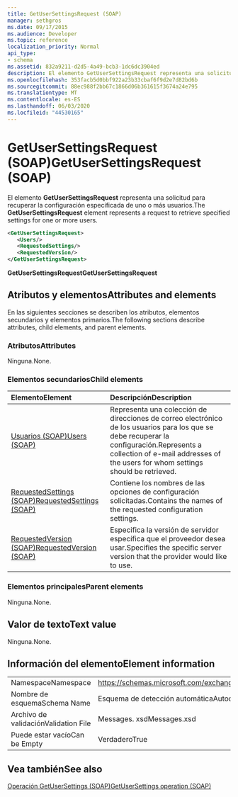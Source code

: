 ```yaml
---
title: GetUserSettingsRequest (SOAP)
manager: sethgros
ms.date: 09/17/2015
ms.audience: Developer
ms.topic: reference
localization_priority: Normal
api_type:
- schema
ms.assetid: 832a9211-d2d5-4a49-bcb3-1dc6dc3904ed
description: El elemento GetUserSettingsRequest representa una solicitud para recuperar la configuración especificada de uno o más usuarios.
ms.openlocfilehash: 353facb5d0bbf922a23b33cbaf6f9d2e7d82bd6b
ms.sourcegitcommit: 88ec988f2bb67c1866d06b361615f3674a24e795
ms.translationtype: MT
ms.contentlocale: es-ES
ms.lasthandoff: 06/03/2020
ms.locfileid: "44530165"
---
```

# <a name="getusersettingsrequest-soap"></a><span data-ttu-id="ba0c2-103">GetUserSettingsRequest (SOAP)</span><span class="sxs-lookup"><span data-stu-id="ba0c2-103">GetUserSettingsRequest (SOAP)</span></span>

<span data-ttu-id="ba0c2-104">El elemento **GetUserSettingsRequest** representa una solicitud para recuperar la configuración especificada de uno o más usuarios.</span><span class="sxs-lookup"><span data-stu-id="ba0c2-104">The **GetUserSettingsRequest** element represents a request to retrieve specified settings for one or more users.</span></span> 
  
```XML
<GetUserSettingsRequest>
   <Users/>
   <RequestedSettings/>
   <RequestedVersion/>
</GetUserSettingsRequest>
```

 <span data-ttu-id="ba0c2-105">**GetUserSettingsRequest**</span><span class="sxs-lookup"><span data-stu-id="ba0c2-105">**GetUserSettingsRequest**</span></span>
## <a name="attributes-and-elements"></a><span data-ttu-id="ba0c2-106">Atributos y elementos</span><span class="sxs-lookup"><span data-stu-id="ba0c2-106">Attributes and elements</span></span>

<span data-ttu-id="ba0c2-107">En las siguientes secciones se describen los atributos, elementos secundarios y elementos primarios.</span><span class="sxs-lookup"><span data-stu-id="ba0c2-107">The following sections describe attributes, child elements, and parent elements.</span></span>
  
### <a name="attributes"></a><span data-ttu-id="ba0c2-108">Atributos</span><span class="sxs-lookup"><span data-stu-id="ba0c2-108">Attributes</span></span>

<span data-ttu-id="ba0c2-109">Ninguna.</span><span class="sxs-lookup"><span data-stu-id="ba0c2-109">None.</span></span>
  
### <a name="child-elements"></a><span data-ttu-id="ba0c2-110">Elementos secundarios</span><span class="sxs-lookup"><span data-stu-id="ba0c2-110">Child elements</span></span>

|<span data-ttu-id="ba0c2-111">**Elemento**</span><span class="sxs-lookup"><span data-stu-id="ba0c2-111">**Element**</span></span>|<span data-ttu-id="ba0c2-112">**Descripción**</span><span class="sxs-lookup"><span data-stu-id="ba0c2-112">**Description**</span></span>|
|:-----|:-----|
|[<span data-ttu-id="ba0c2-113">Usuarios (SOAP)</span><span class="sxs-lookup"><span data-stu-id="ba0c2-113">Users (SOAP)</span></span>](users-soap.md) <br/> |<span data-ttu-id="ba0c2-114">Representa una colección de direcciones de correo electrónico de los usuarios para los que se debe recuperar la configuración.</span><span class="sxs-lookup"><span data-stu-id="ba0c2-114">Represents a collection of e-mail addresses of the users for whom settings should be retrieved.</span></span>  <br/> |
|[<span data-ttu-id="ba0c2-115">RequestedSettings (SOAP)</span><span class="sxs-lookup"><span data-stu-id="ba0c2-115">RequestedSettings (SOAP)</span></span>](requestedsettings-soap.md) <br/> |<span data-ttu-id="ba0c2-116">Contiene los nombres de las opciones de configuración solicitadas.</span><span class="sxs-lookup"><span data-stu-id="ba0c2-116">Contains the names of the requested configuration settings.</span></span>  <br/> |
|[<span data-ttu-id="ba0c2-117">RequestedVersion (SOAP)</span><span class="sxs-lookup"><span data-stu-id="ba0c2-117">RequestedVersion (SOAP)</span></span>](requestedversion-soap.md) <br/> |<span data-ttu-id="ba0c2-118">Especifica la versión de servidor específica que el proveedor desea usar.</span><span class="sxs-lookup"><span data-stu-id="ba0c2-118">Specifies the specific server version that the provider would like to use.</span></span>  <br/> |
   
### <a name="parent-elements"></a><span data-ttu-id="ba0c2-119">Elementos principales</span><span class="sxs-lookup"><span data-stu-id="ba0c2-119">Parent elements</span></span>

<span data-ttu-id="ba0c2-120">Ninguna.</span><span class="sxs-lookup"><span data-stu-id="ba0c2-120">None.</span></span>
  
## <a name="text-value"></a><span data-ttu-id="ba0c2-121">Valor de texto</span><span class="sxs-lookup"><span data-stu-id="ba0c2-121">Text value</span></span>

<span data-ttu-id="ba0c2-122">Ninguna.</span><span class="sxs-lookup"><span data-stu-id="ba0c2-122">None.</span></span>
  
## <a name="element-information"></a><span data-ttu-id="ba0c2-123">Información del elemento</span><span class="sxs-lookup"><span data-stu-id="ba0c2-123">Element information</span></span>

|||
|:-----|:-----|
|<span data-ttu-id="ba0c2-124">Namespace</span><span class="sxs-lookup"><span data-stu-id="ba0c2-124">Namespace</span></span>  <br/> |https://schemas.microsoft.com/exchange/2010/Autodiscover  <br/> |
|<span data-ttu-id="ba0c2-125">Nombre de esquema</span><span class="sxs-lookup"><span data-stu-id="ba0c2-125">Schema Name</span></span>  <br/> |<span data-ttu-id="ba0c2-126">Esquema de detección automática</span><span class="sxs-lookup"><span data-stu-id="ba0c2-126">Autodiscover schema</span></span>  <br/> |
|<span data-ttu-id="ba0c2-127">Archivo de validación</span><span class="sxs-lookup"><span data-stu-id="ba0c2-127">Validation File</span></span>  <br/> |<span data-ttu-id="ba0c2-128">Messages. xsd</span><span class="sxs-lookup"><span data-stu-id="ba0c2-128">Messages.xsd</span></span>  <br/> |
|<span data-ttu-id="ba0c2-129">Puede estar vacío</span><span class="sxs-lookup"><span data-stu-id="ba0c2-129">Can be Empty</span></span>  <br/> |<span data-ttu-id="ba0c2-130">Verdadero</span><span class="sxs-lookup"><span data-stu-id="ba0c2-130">True</span></span>  <br/> |
   
## <a name="see-also"></a><span data-ttu-id="ba0c2-131">Vea también</span><span class="sxs-lookup"><span data-stu-id="ba0c2-131">See also</span></span>



[<span data-ttu-id="ba0c2-132">Operación GetUserSettings (SOAP)</span><span class="sxs-lookup"><span data-stu-id="ba0c2-132">GetUserSettings operation (SOAP)</span></span>](getusersettings-operation-soap.md)

